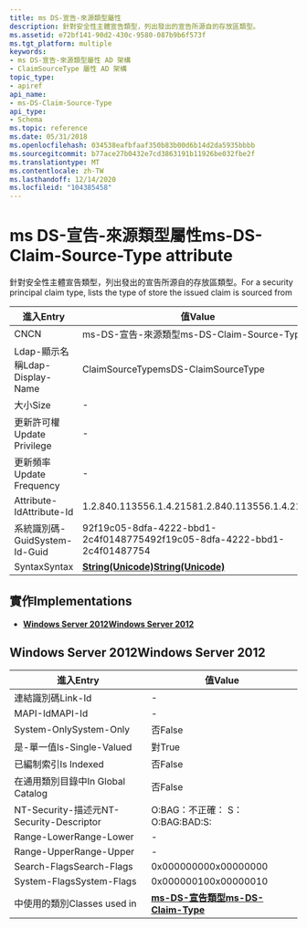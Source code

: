 ```yaml
---
title: ms DS-宣告-來源類型屬性
description: 針對安全性主體宣告類型，列出發出的宣告所源自的存放區類型。
ms.assetid: e72bf141-90d2-430c-9580-087b9b6f573f
ms.tgt_platform: multiple
keywords:
- ms DS-宣告-來源類型屬性 AD 架構
- ClaimSourceType 屬性 AD 架構
topic_type:
- apiref
api_name:
- ms-DS-Claim-Source-Type
api_type:
- Schema
ms.topic: reference
ms.date: 05/31/2018
ms.openlocfilehash: 034538eafbfaaf350b83b00d6b14d2da5935bbbb
ms.sourcegitcommit: b77ace27b0432e7cd3863191b11926be032fbe2f
ms.translationtype: MT
ms.contentlocale: zh-TW
ms.lasthandoff: 12/14/2020
ms.locfileid: "104385458"
---
```

# <a name="ms-ds-claim-source-type-attribute"></a><span data-ttu-id="8e64f-105">ms DS-宣告-來源類型屬性</span><span class="sxs-lookup"><span data-stu-id="8e64f-105">ms-DS-Claim-Source-Type attribute</span></span>

<span data-ttu-id="8e64f-106">針對安全性主體宣告類型，列出發出的宣告所源自的存放區類型。</span><span class="sxs-lookup"><span data-stu-id="8e64f-106">For a security principal claim type, lists the type of store the issued claim is sourced from</span></span>



| <span data-ttu-id="8e64f-107">進入</span><span class="sxs-lookup"><span data-stu-id="8e64f-107">Entry</span></span> | <span data-ttu-id="8e64f-108">值</span><span class="sxs-lookup"><span data-stu-id="8e64f-108">Value</span></span> |
|-------------------|---------------------------------------------|
| <span data-ttu-id="8e64f-109">CN</span><span class="sxs-lookup"><span data-stu-id="8e64f-109">CN</span></span>                | <span data-ttu-id="8e64f-110">ms-DS-宣告-來源類型</span><span class="sxs-lookup"><span data-stu-id="8e64f-110">ms-DS-Claim-Source-Type</span></span>                     |
| <span data-ttu-id="8e64f-111">Ldap-顯示名稱</span><span class="sxs-lookup"><span data-stu-id="8e64f-111">Ldap-Display-Name</span></span> | <span data-ttu-id="8e64f-112">ClaimSourceType</span><span class="sxs-lookup"><span data-stu-id="8e64f-112">msDS-ClaimSourceType</span></span>                        |
| <span data-ttu-id="8e64f-113">大小</span><span class="sxs-lookup"><span data-stu-id="8e64f-113">Size</span></span>              | \-                                          |
| <span data-ttu-id="8e64f-114">更新許可權</span><span class="sxs-lookup"><span data-stu-id="8e64f-114">Update Privilege</span></span>  | \-                                          |
| <span data-ttu-id="8e64f-115">更新頻率</span><span class="sxs-lookup"><span data-stu-id="8e64f-115">Update Frequency</span></span>  | \-                                          |
| <span data-ttu-id="8e64f-116">Attribute-Id</span><span class="sxs-lookup"><span data-stu-id="8e64f-116">Attribute-Id</span></span>      | <span data-ttu-id="8e64f-117">1.2.840.113556.1.4.2158</span><span class="sxs-lookup"><span data-stu-id="8e64f-117">1.2.840.113556.1.4.2158</span></span>                     |
| <span data-ttu-id="8e64f-118">系統識別碼-Guid</span><span class="sxs-lookup"><span data-stu-id="8e64f-118">System-Id-Guid</span></span>    | <span data-ttu-id="8e64f-119">92f19c05-8dfa-4222-bbd1-2c4f01487754</span><span class="sxs-lookup"><span data-stu-id="8e64f-119">92f19c05-8dfa-4222-bbd1-2c4f01487754</span></span>        |
| <span data-ttu-id="8e64f-120">Syntax</span><span class="sxs-lookup"><span data-stu-id="8e64f-120">Syntax</span></span>            | [<span data-ttu-id="8e64f-121">**String(Unicode)**</span><span class="sxs-lookup"><span data-stu-id="8e64f-121">**String(Unicode)**</span></span>](s-string-unicode.md) |



## <a name="implementations"></a><span data-ttu-id="8e64f-122">實作</span><span class="sxs-lookup"><span data-stu-id="8e64f-122">Implementations</span></span>

-   [<span data-ttu-id="8e64f-123">**Windows Server 2012**</span><span class="sxs-lookup"><span data-stu-id="8e64f-123">**Windows Server 2012**</span></span>](#windows-server-2012)

## <a name="windows-server-2012"></a><span data-ttu-id="8e64f-124">Windows Server 2012</span><span class="sxs-lookup"><span data-stu-id="8e64f-124">Windows Server 2012</span></span>



| <span data-ttu-id="8e64f-125">進入</span><span class="sxs-lookup"><span data-stu-id="8e64f-125">Entry</span></span> | <span data-ttu-id="8e64f-126">值</span><span class="sxs-lookup"><span data-stu-id="8e64f-126">Value</span></span> |
|------------------------|---------------------------------------------------------|
| <span data-ttu-id="8e64f-127">連結識別碼</span><span class="sxs-lookup"><span data-stu-id="8e64f-127">Link-Id</span></span>                | \-                                                      |
| <span data-ttu-id="8e64f-128">MAPI-Id</span><span class="sxs-lookup"><span data-stu-id="8e64f-128">MAPI-Id</span></span>                | \-                                                      |
| <span data-ttu-id="8e64f-129">System-Only</span><span class="sxs-lookup"><span data-stu-id="8e64f-129">System-Only</span></span>            | <span data-ttu-id="8e64f-130">否</span><span class="sxs-lookup"><span data-stu-id="8e64f-130">False</span></span>                                                   |
| <span data-ttu-id="8e64f-131">是-單一值</span><span class="sxs-lookup"><span data-stu-id="8e64f-131">Is-Single-Valued</span></span>       | <span data-ttu-id="8e64f-132">對</span><span class="sxs-lookup"><span data-stu-id="8e64f-132">True</span></span>                                                    |
| <span data-ttu-id="8e64f-133">已編制索引</span><span class="sxs-lookup"><span data-stu-id="8e64f-133">Is Indexed</span></span>             | <span data-ttu-id="8e64f-134">否</span><span class="sxs-lookup"><span data-stu-id="8e64f-134">False</span></span>                                                   |
| <span data-ttu-id="8e64f-135">在通用類別目錄中</span><span class="sxs-lookup"><span data-stu-id="8e64f-135">In Global Catalog</span></span>      | <span data-ttu-id="8e64f-136">否</span><span class="sxs-lookup"><span data-stu-id="8e64f-136">False</span></span>                                                   |
| <span data-ttu-id="8e64f-137">NT-Security-描述元</span><span class="sxs-lookup"><span data-stu-id="8e64f-137">NT-Security-Descriptor</span></span> | <span data-ttu-id="8e64f-138">O:BAG：不正確： S：</span><span class="sxs-lookup"><span data-stu-id="8e64f-138">O:BAG:BAD:S:</span></span>                                            |
| <span data-ttu-id="8e64f-139">Range-Lower</span><span class="sxs-lookup"><span data-stu-id="8e64f-139">Range-Lower</span></span>            | \-                                                      |
| <span data-ttu-id="8e64f-140">Range-Upper</span><span class="sxs-lookup"><span data-stu-id="8e64f-140">Range-Upper</span></span>            | \-                                                      |
| <span data-ttu-id="8e64f-141">Search-Flags</span><span class="sxs-lookup"><span data-stu-id="8e64f-141">Search-Flags</span></span>           | <span data-ttu-id="8e64f-142">0x00000000</span><span class="sxs-lookup"><span data-stu-id="8e64f-142">0x00000000</span></span>                                              |
| <span data-ttu-id="8e64f-143">System-Flags</span><span class="sxs-lookup"><span data-stu-id="8e64f-143">System-Flags</span></span>           | <span data-ttu-id="8e64f-144">0x00000010</span><span class="sxs-lookup"><span data-stu-id="8e64f-144">0x00000010</span></span>                                              |
| <span data-ttu-id="8e64f-145">中使用的類別</span><span class="sxs-lookup"><span data-stu-id="8e64f-145">Classes used in</span></span>        | [<span data-ttu-id="8e64f-146">**ms-DS-宣告類型**</span><span class="sxs-lookup"><span data-stu-id="8e64f-146">**ms-DS-Claim-Type**</span></span>](c-msds-claimtype.md)<br/> |



 

 





